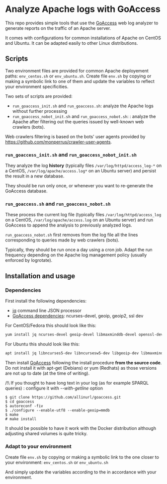 # Analyze Apache logs with GoAccess

This repo provides simple tools that use the [GoAccess](https://goaccess.io/) web log analyzer to generate reports on the traffic of an Apache server.

It comes with configurations for common installations of Apache on CentOS and Ubuntu. It can be adapted easily to other Linux distributions.


## Scripts

Two environment files are provided for common Apache deployement paths: `env_centos.sh` or `env_ubuntu.sh`.
Create file `env.sh` by copying or making a symbolic link to one of them and update the variables to reflect your environment specificities.

Two sets of scripts are provided:
- `run_goaccess_init.sh` and `run_goaccess.sh`: analyze the Apache logs without further processing
- `run_goaccess_nobot_init.sh` and `run_goaccess_nobot.sh`: : analyze the Apache after filtering out the queries issued by well-known web crawlers (bots).

Web crawlers filtering is based on the bots' user agents provided by https://github.com/monperrus/crawler-user-agents.


### `run_goaccess_init.sh` and `run_goaccess_nobot_init.sh`

They analyze the log **history** (typically files `/var/log/httpd/access_log-*` on a CentOS, `/var/log/apache/access.log*` on an Ubuntu server) and persist the result in a new database.

They should be run only once, or whenever you want to re-generate the GoAccess database.

### `run_goaccess.sh` and `run_goaccess_nobot.sh`

These process the current log file (typically files `/var/log/httpd/access_log` on a CentOS, `/var/log/apache/access.log` on an Ubuntu server) and run GoAccess to append the analysis to previously analyzed logs.

`run_goaccess_nobot.sh` first removes from the log file all the lines corresponding to queries made by web crawlers (bots).

Typically, they should be run once a day using a cron job.
Adapt the run frequency depending on the Apache log management policy (usually enforced by logrotate).


## Installation and usage

### Dependencies

First install the following dependencies:
- [jq](https://stedolan.github.io/jq) command line JSON processor
- [GoAccess dependencies](https://github.com/allinurl/goaccess#distribution-packages): ncurses-devel, geoip, geoip2, ssl dev

For CentOS/Fedora this should look like this:
```bash
yum install jq ncurses-devel geoip-devel libmaxminddb-devel openssl-devel
```

For Ubuntu this should look like this:
```bash
apt install jq libncurses5-dev libncursesw5-dev libgeoip-dev libmaxminddb-dev libssl-dev
```

Then install [GoAccess](https://github.com/allinurl/goaccess) following the install procedure **from the source code**. Do not install it with apt-get (Debians) or yum (Redhats) as those versions are not up to date (at the time of writing).

/!\ If you thought to have long text in your log (as for example SPARQL queries) : configure it with  *--with-getline* option 
```
$ git clone https://github.com/allinurl/goaccess.git
$ cd goaccess
$ autoreconf -fiv
$ ./configure --enable-utf8 --enable-geoip=mmdb
$ make
# make install
```
It should be possible to have it work with the Docker distribution although adjusting shared volumes is quite tricky.

### Adapt to your environment

Create file `env.sh` by copying or making a symbolic link to the one closer to your environment: `env_centos.sh` or `env_ubuntu.sh`

And simply update the variables according to the in accordance with your environment.
